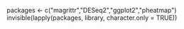 
packages <- c("magrittr","DESeq2","ggplot2","pheatmap")
invisible(lapply(packages, library, character.only = TRUE))


